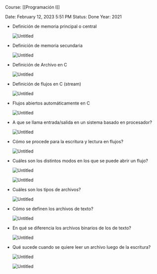 Course: [[Programación I]]

Date: February 12, 2023 5:51 PM
Status: Done
Year: 2021

- Definición de memoria principal o central
    
    ![Untitled](Images/Uso%20de%20archivos%20en%20C/Untitled.png)
    
- Definición de memoria secundaria
    
    ![Untitled](Images/Uso%20de%20archivos%20en%20C/Untitled%201.png)
    
- Definición de Archivo en C
    
    ![Untitled](Images/Uso%20de%20archivos%20en%20C/Untitled%202.png)
    
- Definición de flujos en C (stream)
    
    ![Untitled](Images/Uso%20de%20archivos%20en%20C/Untitled%203.png)
    
- Flujos abiertos automáticamente en C
    
    ![Untitled](Images/Uso%20de%20archivos%20en%20C/Untitled%204.png)
    
- A que se llama entrada/salida en un sistema basado en procesador?
    
    ![Untitled](Images/Uso%20de%20archivos%20en%20C/Untitled%205.png)
    
- Cómo se procede para la escritura y lectura en flujos?
    
    ![Untitled](Images/Uso%20de%20archivos%20en%20C/Untitled%206.png)
    
- Cuáles son los distintos modos en los que se puede abrir un flujo?
    
    ![Untitled](Images/Uso%20de%20archivos%20en%20C/Untitled%207.png)
    
    ![Untitled](Images/Uso%20de%20archivos%20en%20C/Untitled%208.png)
    
- Cuáles son los tipos de archivos?
    
    ![Untitled](Images/Uso%20de%20archivos%20en%20C/Untitled%209.png)
    
- Cómo se definen los archivos de texto?
    
    ![Untitled](Images/Uso%20de%20archivos%20en%20C/Untitled%2010.png)
    
- En qué se diferencia los archivos binarios de los de texto?
    
    ![Untitled](Images/Uso%20de%20archivos%20en%20C/Untitled%2011.png)
    
- Qué sucede cuando se quiere leer un archivo luego de la escritura?
    
    ![Untitled](Images/Uso%20de%20archivos%20en%20C/Untitled%2012.png)
    
    ![Untitled](Images/Uso%20de%20archivos%20en%20C/Untitled%2013.png)